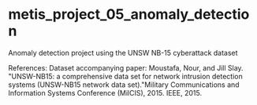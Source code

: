 # metis_project_05_anomaly_detection
Anomaly detection project using the UNSW NB-15 cyberattack dataset


References:
Dataset accompanying paper:
Moustafa, Nour, and Jill Slay. "UNSW-NB15: a comprehensive data set for network intrusion detection systems (UNSW-NB15 network data set)."Military Communications and Information Systems Conference (MilCIS), 2015. IEEE, 2015.

